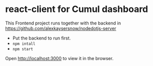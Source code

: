 # react-client for Cumul dashboard

This Frontend project runs together with the backend in https://github.com/alexkaysersnow/nodedotjs-server

- Put the backend to run first.
- `npm intall`
- `npm start`

Open [http://localhost:3000](http://localhost:3000) to view it in the browser.
